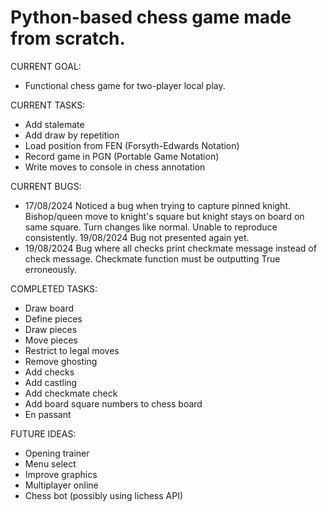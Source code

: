 Python-based chess game made from scratch.
==========================================

CURRENT GOAL:
- Functional chess game for two-player local play.

CURRENT TASKS:
- Add stalemate
- Add draw by repetition
- Load position from FEN (Forsyth-Edwards Notation)
- Record game in PGN (Portable Game Notation)
- Write moves to console in chess annotation

CURRENT BUGS:
- 17/08/2024 Noticed a bug when trying to capture pinned knight. Bishop/queen move to knight's square but knight stays on board on same square. Turn changes like normal. Unable to reproduce consistently. 19/08/2024 Bug not presented again yet.
- 19/08/2024 Bug where all checks print checkmate message instead of check message. Checkmate function must be outputting True erroneously.

COMPLETED TASKS:
- Draw board
- Define pieces
- Draw pieces
- Move pieces
- Restrict to legal moves
- Remove ghosting
- Add checks
- Add castling
- Add checkmate check
- Add board square numbers to chess board
- En passant

FUTURE IDEAS:
- Opening trainer
- Menu select
- Improve graphics
- Multiplayer online
- Chess bot (possibly using lichess API)
